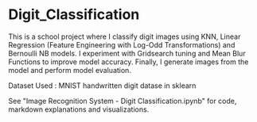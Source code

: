 # Digit_Classification

This is a school project where I classify digit images using KNN, Linear Regression (Feature Engineering with Log-Odd Transformations) and Bernoulli NB models. I experiment with Gridsearch tuning and Mean Blur Functions to improve model accuracy. Finally, I generate images from the model and perform model evaluation. 

Dataset Used : MNIST handwritten digit datase in sklearn

See "Image Recognition System - Digit Classification.ipynb" for code, markdown explanations and visualizations.


